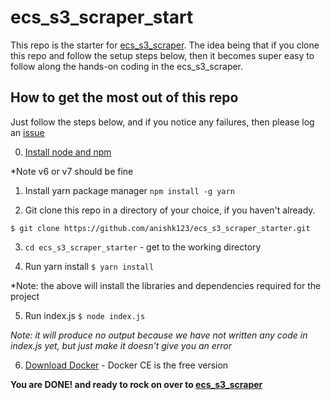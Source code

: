 # ecs_s3_scraper_start
This repo is the starter for [ecs_s3_scraper](https://github.com/anishk123/ecs_s3_scraper). The idea being that if you clone this repo and follow the setup steps below, then it becomes super easy to follow along the hands-on coding in the ecs_s3_scraper.

## How to get the most out of this repo
Just follow the steps below, and if you notice any failures, then please log an [issue](https://github.com/anishk123/ecs_s3_scraper_starter/issues)

0. [Install node and npm](https://nodejs.org/en/download/package-manager/)

*Note v6 or v7 should be fine

1. Install yarn package manager
```npm install -g yarn```

2. Git clone this repo in a directory of your choice, if you haven't already.
```
$ git clone https://github.com/anishk123/ecs_s3_scraper_starter.git
```

3. ```cd ecs_s3_scraper_starter``` - get to the working directory

4. Run yarn install
```$ yarn install```

*Note: the above will install the libraries and dependencies required for the project

5. Run index.js
```$ node index.js```

*Note: it will produce no output because we have not written any code in index.js yet, but just make it doesn't give you an error*

6. [Download Docker](https://www.docker.com/get-docker) - Docker CE is the free version

**You are DONE! and ready to rock on over to [ecs_s3_scraper](https://github.com/anishk123/ecs_s3_scraper)**
 

